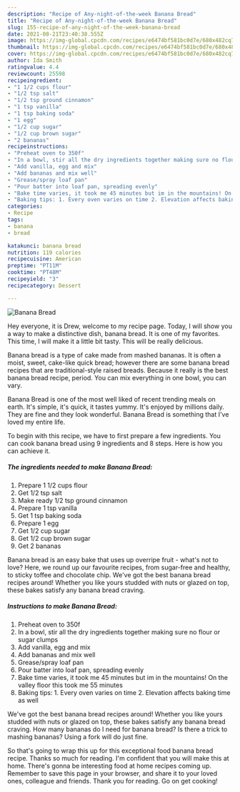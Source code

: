 ```yaml
---
description: "Recipe of Any-night-of-the-week Banana Bread"
title: "Recipe of Any-night-of-the-week Banana Bread"
slug: 155-recipe-of-any-night-of-the-week-banana-bread
date: 2021-08-21T23:40:38.555Z
image: https://img-global.cpcdn.com/recipes/e6474bf581bc0d7e/680x482cq70/banana-bread-recipe-main-photo.jpg
thumbnail: https://img-global.cpcdn.com/recipes/e6474bf581bc0d7e/680x482cq70/banana-bread-recipe-main-photo.jpg
cover: https://img-global.cpcdn.com/recipes/e6474bf581bc0d7e/680x482cq70/banana-bread-recipe-main-photo.jpg
author: Ida Smith
ratingvalue: 4.4
reviewcount: 25598
recipeingredient:
- "1 1/2 cups flour"
- "1/2 tsp salt"
- "1/2 tsp ground cinnamon"
- "1 tsp vanilla"
- "1 tsp baking soda"
- "1 egg"
- "1/2 cup sugar"
- "1/2 cup brown sugar"
- "2 bananas"
recipeinstructions:
- "Preheat oven to 350f"
- "In a bowl, stir all the dry ingredients together making sure no flour or sugar clumps"
- "Add vanilla, egg and mix"
- "Add bananas and mix well"
- "Grease/spray loaf pan"
- "Pour batter into loaf pan, spreading evenly"
- "Bake time varies, it took me 45 minutes but im in the mountains! On the valley floor this took me 55 minutes"
- "Baking tips: 1. Every oven varies on time 2. Elevation affects baking time as well"
categories:
- Recipe
tags:
- banana
- bread

katakunci: banana bread 
nutrition: 119 calories
recipecuisine: American
preptime: "PT11M"
cooktime: "PT48M"
recipeyield: "3"
recipecategory: Dessert

---
```



![Banana Bread](https://img-global.cpcdn.com/recipes/e6474bf581bc0d7e/680x482cq70/banana-bread-recipe-main-photo.jpg)

Hey everyone, it is Drew, welcome to my recipe page. Today, I will show you a way to make a distinctive dish, banana bread. It is one of my favorites. This time, I will make it a little bit tasty. This will be really delicious.

Banana bread is a type of cake made from mashed bananas. It is often a moist, sweet, cake-like quick bread; however there are some banana bread recipes that are traditional-style raised breads. Because it really is the best banana bread recipe, period. You can mix everything in one bowl, you can vary.

Banana Bread is one of the most well liked of recent trending meals on earth. It's simple, it's quick, it tastes yummy. It's enjoyed by millions daily. They are fine and they look wonderful. Banana Bread is something that I've loved my entire life.


To begin with this recipe, we have to first prepare a few ingredients. You can cook banana bread using 9 ingredients and 8 steps. Here is how you can achieve it.

<!--inarticleads1-->

##### The ingredients needed to make Banana Bread:

1. Prepare 1 1/2 cups flour
1. Get 1/2 tsp salt
1. Make ready 1/2 tsp ground cinnamon
1. Prepare 1 tsp vanilla
1. Get 1 tsp baking soda
1. Prepare 1 egg
1. Get 1/2 cup sugar
1. Get 1/2 cup brown sugar
1. Get 2 bananas


Banana bread is an easy bake that uses up overripe fruit - what&#39;s not to love? Here, we round up our favourite recipes, from sugar-free and healthy, to sticky toffee and chocolate chip. We&#39;ve got the best banana bread recipes around! Whether you like yours studded with nuts or glazed on top, these bakes satisfy any banana bread craving. 

<!--inarticleads2-->

##### Instructions to make Banana Bread:

1. Preheat oven to 350f
1. In a bowl, stir all the dry ingredients together making sure no flour or sugar clumps
1. Add vanilla, egg and mix
1. Add bananas and mix well
1. Grease/spray loaf pan
1. Pour batter into loaf pan, spreading evenly
1. Bake time varies, it took me 45 minutes but im in the mountains! On the valley floor this took me 55 minutes
1. Baking tips: 1. Every oven varies on time 2. Elevation affects baking time as well


We&#39;ve got the best banana bread recipes around! Whether you like yours studded with nuts or glazed on top, these bakes satisfy any banana bread craving. How many bananas do I need for banana bread? Is there a trick to mashing bananas? Using a fork will do just fine. 

So that's going to wrap this up for this exceptional food banana bread recipe. Thanks so much for reading. I'm confident that you will make this at home. There's gonna be interesting food at home recipes coming up. Remember to save this page in your browser, and share it to your loved ones, colleague and friends. Thank you for reading. Go on get cooking!
